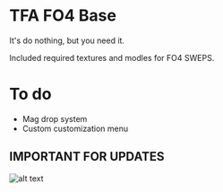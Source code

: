 # TFA FO4 Base
 It's do nothing, but you need it.

Included required textures and modles for FO4 SWEPS.

# To do
 * Mag drop system
 * Custom customization menu

## IMPORTANT FOR UPDATES
![alt text](https://i.imgur.com/wBAscZ9.png) 
